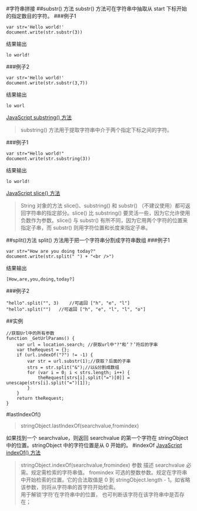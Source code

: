 #字符串拼接
##substr() 方法
substr() 方法可在字符串中抽取从 start 下标开始的指定数目的字符。
###例子1
```
var str='Hello world!'
document.write(str.substr(3))
```
结果输出     
```
lo world!
```
###例子2
```
var str='Hello world!'
document.write(str.substr(3,7))
```
结果输出     
```
lo worl
```

[JavaScript substring() 方法](http://www.w3school.com.cn/jsref/jsref_substring.asp)
>substring() 方法用于提取字符串中介于两个指定下标之间的字符。

###例子1
```
var str="Hello world!"
document.write(str.substring(3))
```
结果输出
```
lo world!
```

[JavaScript slice() 方法](http://www.w3school.com.cn/jsref/jsref_slice_string.asp)
>String 对象的方法 slice()、substring() 和 substr() （不建议使用）都可返回字符串的指定部分。slice() 比 substring() 要灵活一些，因为它允许使用负数作为参数。slice() 与 substr() 有所不同，因为它用两个字符的位置来指定子串，而 substr() 则用字符位置和长度来指定子串。


##split()方法
split() 方法用于把一个字符串分割成字符串数组
###例子1
```
var str="How are you doing today?"
document.write(str.split(" ") + "<br />")
```
结果输出     
```
[How,are,you,doing,today?]
```
###例子2
```
"hello".split("", 3)	//可返回 ["h", "e", "l"]
"hello".split("")	//可返回 ["h", "e", "l", "l", "o"]
```
##实例
```
//获取Url中的所有参数
function _GetUrlParams() {
    var url = location.search; //获取url中"?"和‘？’符后的字串
    var theRequest = {};
    if (url.indexOf("?") != -1) {
        var str = url.substr(1);//获取？后面的子串
        strs = str.split("&");//以&分割成数组
        for (var i = 0; i < strs.length; i++) {
            theRequest[strs[i].split("=")[0]] = unescape(strs[i].split("=")[1]);
        }
    }
    return theRequest;
}
```
#lastIndexOf()
>stringObject.lastIndexOf(searchvalue,fromindex)

如果找到一个 searchvalue，则返回 searchvalue 的第一个字符在 stringObject 中的位置。stringObject 中的字符位置是从 0 开始的。
#indexOf
[JavaScript indexOf() 方法](http://www.w3school.com.cn/jsref/jsref_indexOf.asp)
>stringObject.indexOf(searchvalue,fromindex)
参数	描述
searchvalue	必需。规定需检索的字符串值。
fromindex	可选的整数参数。规定在字符串中开始检索的位置。它的合法取值是 0 到 stringObject.length - 1。如省略该参数，则将从字符串的首字符开始检索。    
用于解锁‘字符’在字符串中的位置， 也可判断该字符在该字符串中是否存在；

